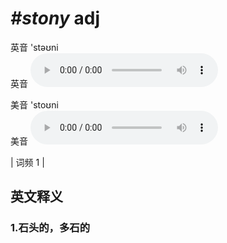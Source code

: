 # ***\#stony*** adj
英音 'stəʊni  
英音
<audio src="./media/stony1.aac" controls="controls"></audio>

美音 'stoʊni  
美音
<audio src="./media/stony2.aac" controls="controls"></audio>



| 词频 1 |  

英文释义
---
### 1.**石头的，多石的**  


